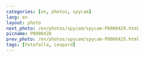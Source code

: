 ```yaml
---
categories: [en, photos, spycam]
lang: en
layout: photo
next_photo: /en/photos/spycam/spycam-P0000429.html
picname: P0000428
prev_photo: /en/photos/spycam/spycam-P0000425.html
tags: [Fotofalle, Leopard]
---
```

